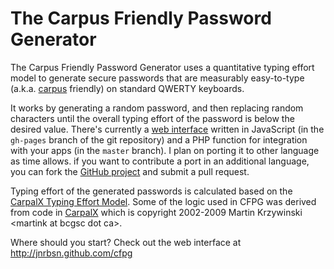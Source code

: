 The Carpus Friendly Password Generator
======================================

The Carpus Friendly Password Generator uses a quantitative typing effort model to generate secure
passwords that are measurably easy-to-type (a.k.a. [carpus](http://en.wikipedia.org/wiki/Carpus)
friendly) on standard QWERTY keyboards.

It works by generating a random password, and then replacing random characters until the overall
typing effort of the password is below the desired value. There's currently a [web
interface](http://jnrbsn.github.com/cfpg) written in JavaScript (in the `gh-pages` branch of the git
repository) and a PHP function for integration with your apps (in the `master` branch). I plan on
porting it to other language as time allows. if you want to contribute a port in an additional
language, you can fork the [GitHub project](https://github.com/jnrbsn/cfpg) and submit a pull
request.

Typing effort of the generated passwords is calculated based on the [CarpalX Typing Effort
Model](http://mkweb.bcgsc.ca/carpalx/?typing_effort). Some of the logic used in CFPG was derived
from code in [CarpalX](http://mkweb.bcgsc.ca/carpalx) which is copyright 2002-2009 Martin Krzywinski
&lt;martink at bcgsc dot ca&gt;.

Where should you start? Check out the web interface at <http://jnrbsn.github.com/cfpg>
